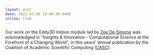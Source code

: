 ```yaml
---
layout: post
date: 2022-03-08 19:00:00-0400
inline: true
---
```


Our work on the Eddy3D Indoor module led by [Zoe De Simone](https://www.linkedin.com/in/zoedesimone/) was acknowledged in "Insights & Innovation - Computational Science at the Forefront of a Changing World", in this years' annual publication by the Coalition of Academic Scientific Computing ([CASC](https://casc.org/wp-content/uploads/2022/03/CASC-2022-Brochure-Web.pdf)).
